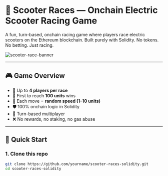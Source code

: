 # 🛴 Scooter Races — Onchain Electric Scooter Racing Game  
  
A fun, turn-based, onchain racing game where players race electric scooters on the Ethereum blockchain. Built purely with Solidity. No tokens. No betting. Just racing.  
  
![scooter-race-banner](https://user-images.githubusercontent.com/0000000/0000000/scooter-banner.png)  
  
---  
  
## 🎮 Game Overview  

- 👥 Up to **4 players per race**
- 📏 First to reach **100 units** wins
- 🎲 Each move = **random speed (1–10 units)**
- 🛡️ 100% onchain logic in Solidity
- 🔄 Turn-based multiplayer 
- ❌ No rewards, no staking, no gas abuse  

---
 
## 🚀 Quick Start

### 1. Clone this repo

```bash
git clone https://github.com/yourname/scooter-races-solidity.git
cd scooter-races-solidity
